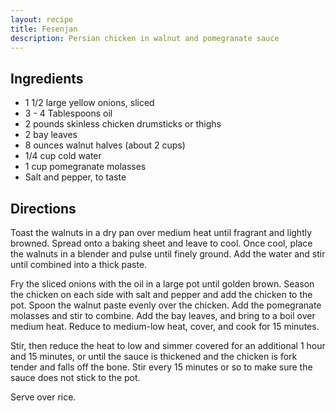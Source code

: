```yaml
---
layout: recipe
title: Fesenjan
description: Persian chicken in walnut and pomegranate sauce
---
```


## Ingredients

* 1 1/2 large yellow onions, sliced
* 3 - 4 Tablespoons oil
* 2 pounds skinless chicken drumsticks or thighs
* 2 bay leaves
* 8 ounces walnut halves (about 2 cups)
* 1/4 cup cold water
* 1 cup pomegranate molasses
* Salt and pepper, to taste

## Directions

Toast the walnuts in a dry pan over medium heat until fragrant and
lightly browned. Spread onto a baking sheet and leave to cool. Once
cool, place the walnuts in a blender and pulse until finely ground. Add
the water and stir until combined into a thick paste.

Fry the sliced onions with the oil in a large pot until golden brown.
Season the chicken on each side with salt and pepper and add the
chicken to the pot. Spoon the walnut paste evenly over the chicken. Add
the pomegranate molasses and stir to combine. Add the bay leaves, and
bring to a boil over medium heat. Reduce to medium-low heat, cover, and
cook for 15 minutes.

Stir, then reduce the heat to low and simmer covered for an additional 1
hour and 15 minutes, or until the sauce is thickened and the chicken is
fork tender and falls off the bone. Stir every 15 minutes or so to make
sure the sauce does not stick to the pot.

Serve over rice.
